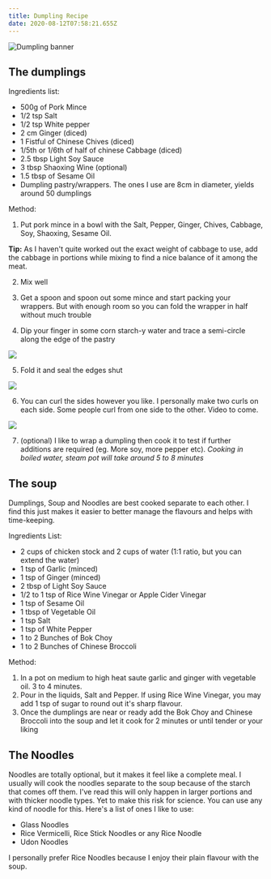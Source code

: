 ```yaml
---
title: Dumpling Recipe
date: 2020-08-12T07:58:21.655Z
---
```

![Dumpling banner](/uploads/dumpling-banner.jpg#blog-image)

## The dumplings

Ingredients list:
* 500g of Pork Mince
* 1/2 tsp Salt
* 1/2 tsp White pepper
* 2 cm Ginger (diced)
* 1 Fistful of Chinese Chives (diced)
* 1/5th or 1/6th of half of chinese Cabbage (diced)
* 2.5 tbsp Light Soy Sauce
* 3 tbsp Shaoxing Wine (optional)
* 1.5 tbsp of Sesame Oil
* Dumpling pastry/wrappers. The ones I use are 8cm in diameter, yields around 50 dumplings

Method:

1. Put pork mince in a bowl with the Salt, Pepper, Ginger, Chives, Cabbage, Soy, Shaoxing, Sesame Oil. 

**Tip:** As I haven't quite worked out the exact weight of cabbage to use, add the cabbage in portions while mixing to find a nice balance of it among the meat.

2. Mix well

3. Get a spoon and spoon out some mince and start packing your wrappers. But with enough room so you can fold the wrapper in half without much trouble

4. Dip your finger in some corn starch-y water and trace a semi-circle along the edge of the pastry

![](/uploads/meat-in-wrapper.jpg)

5. Fold it and seal the edges shut

![](/uploads/dumpling-sealed-shut.jpg)

6. You can curl the sides however you like. I personally make two curls on each side. Some people curl from one side to the other. Video to come. 

![](/uploads/dumpling-final.jpg)

7. (optional) I like to wrap a dumpling then cook it to test if further additions are required (eg. More soy, more pepper etc).
   _Cooking in boiled water, steam pot will take around 5 to 8 minutes_

## The soup

Dumplings, Soup and Noodles are best cooked separate to each other. I find this just makes it easier to better manage the flavours and helps with time-keeping.

Ingredients List:

* 2 cups of chicken stock and 2 cups of water (1:1 ratio, but you can extend the water)
* 1 tsp of Garlic (minced)
* 1 tsp of Ginger (minced)
* 2 tbsp of Light Soy Sauce
* 1/2 to 1 tsp of Rice Wine Vinegar or Apple Cider Vinegar
* 1 tsp of Sesame Oil
* 1 tbsp of Vegetable Oil
* 1 tsp Salt
* 1 tsp of White Pepper
* 1 to 2 Bunches of Bok Choy 
* 1 to 2 Bunches of Chinese Broccoli 

Method:

1. In a pot on medium to high heat saute garlic and ginger with vegetable oil. 3 to 4 minutes.
2. Pour in the liquids, Salt and Pepper. If using Rice Wine Vinegar, you may add 1 tsp of sugar to round out it's sharp flavour.
3. Once the dumplings are near or ready add the Bok Choy and Chinese Broccoli into the soup and let it cook for 2 minutes or until tender or your liking

## The Noodles

Noodles are totally optional, but it makes it feel like a complete meal. I usually will cook the noodles separate to the soup because of the starch that comes off them. I've read this will only happen in larger portions and with thicker noodle types. Yet to make this risk for science.
You can use any kind of noodle for this. Here's a list of ones I like to use:

* Glass Noodles
* Rice Vermicelli, Rice Stick Noodles or any Rice Noodle
* Udon Noodles

I personally prefer Rice Noodles because I enjoy their plain flavour with the soup.
